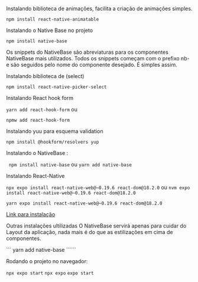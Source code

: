 Instalando biblioteca de animações, facilita a criação de animações simples.

``` npm install react-native-animatable ``` 

Instalando o  Native Base no projeto

``` npm install native-base ```

Os snippets do NativeBase são abreviaturas para os componentes NativeBase mais utilizados. Todos os snippets começam com o prefixo nb- e são seguidos pelo nome do componente desejado. É simples assim.

Instalando biblioteca de (select)

``` npm install react-native-picker-select ```

Instalando React hook form

``` yarn add react-hook-form ```
ou 

``` npmw add react-hook-form ```

Instalando yuu para esquema validation 

```npm install @hookform/resolvers yup```

Instalando o NativeBase :

``` npm install native-base```
ou 
``` yarn add native-base  ```

Instalando React-Native

```npx expo install react-native-web@~0.19.6 react-dom@18.2.0```
ou
```nvm expo install react-native-web@~0.19.6 react-dom@18.2.0``` 

```yarn expo install react-native-web@~0.19.6 react-dom@18.2.0```

[Link para instalação](https://reactnative.dev/docs/alert)

Outras instalações ultilizadas O NativeBase
servirá apenas para cuidar do Layout da aplicação, nada mais é do que as estilizações em cima de componentes.

``` yarn add native-base ``````

Rodando o projeto no navegador:

```npx expo start```
``` npx expo ```
``` expo start ```